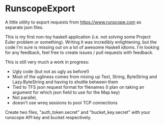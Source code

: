 # RunscopeExport
A little utility to export requests from https://www.runscope.com as separate json files.

This is my first non-toy haskell application (i.e. not solving some Project Euler problem or something).  Writing it was incredibly enlightening, but the code I'm sure is missing out on a lot of awesome Haskell idioms.  I'm looking for any feedback, feel free to create issues / pull requests with feedback.

This is still very much a work in progress:
 - Ugly code (but not as ugly as before!)
 - Most of the ugliness comes from mixing up Text, String, ByteString and Lazy.ByteString and having to shuttle between them
 - Tied to TFS json request format for filenames (I plan on taking an argument for which json field to use for the Map key)
 - Not parallel, 
 - doesn't use wreq sessions to pool TCP connections


Create two files, "auth_token.secret" and "bucket_key.secret" with your runscope API key and bucket respectively.
